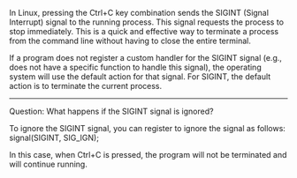 In Linux, pressing the Ctrl+C key combination sends the SIGINT (Signal Interrupt)
signal to the running process. This signal requests the process to stop immediately.
This is a quick and effective way to terminate a process from the command line without
having to close the entire terminal.

If a program does not register a custom handler for the SIGINT signal
(e.g., does not have a specific function to handle this signal), the operating system
will use the default action for that signal. For SIGINT, the default action is to
terminate the current process.

-----
Question: What happens if the SIGINT signal is ignored?

To ignore the SIGINT signal, you can register to ignore the signal as follows:
signal(SIGINT, SIG_IGN);

In this case, when Ctrl+C is pressed, the program will not be terminated and will continue running.
